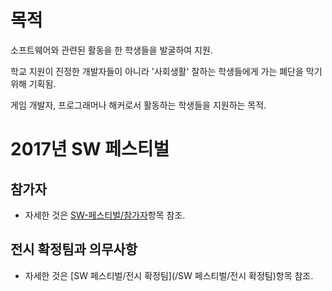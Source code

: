 <!-- TITLE: Sw 페스티벌 -->
<!-- SUBTITLE: 경희대 소프트웨어 대학에서 주최하는 전시회. -->

# 목적
소프트웨어와 관련된 활동을 한 학생들을 발굴하여 지원.

학교 지원이 진정한 개발자들이 아니라 '사회생활' 잘하는 학생들에게 가는 폐단을 막기 위해 기획됨.

게임 개발자, 프로그래머나 해커로서 활동하는 학생들을 지원하는 목적. 


# 2017년 SW 페스티벌
## 참가자
- 자세한 것은 [SW-페스티벌/참가자](/SW-페스티벌/참가자)항목 참조.

## 전시 확정팀과 의무사항
- 자세한 것은 [SW 페스티벌/전시 확정팀](/SW 페스티벌/전시 확정팀)항목 참조.